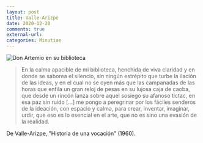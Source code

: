 ```yaml
---
layout: post
title: Valle-Arizpe
date: 2020-12-20
comments: true
external-url:
categories: Minutiae
---
```


![Don Artemio en su biblioteca](https://2.bp.blogspot.com/-uVn2DUyWWyU/XCZIfmy4_kI/AAAAAAAANxU/qaLe0R2Ag4csmKurHMwn0W3Fpm5xMvnkgCLcBGAs/s1600/Manuel%2BRamos%2Ben%2B1959.jpg)

> En la calma apacible de mi biblioteca, henchida de viva claridad y en donde se saborea el silencio, sin ningún estrépito que turbe la ilación de las ideas, y en el cual no se oyen más que las campanadas de las horas que enfila un gran reloj de pesas en su lujosa caja de caoba, que desde un rincón lanza sobre aquel sosiego su afanoso tictac, en esa paz sin ruido [...] me pongo a peregrinar por los fáciles senderos de la ideación, con espacio y calma, para crear, inventar, imaginar, urdir, que eso es lo esencial en el arte, que no es sino una evasión de la realidad. 

De Valle-Arizpe, "Historia de una vocación" (1960).
